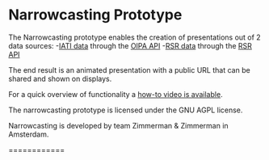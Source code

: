 Narrowcasting Prototype
============

The Narrowcasting prototype enables the creation of presentations out of 2 data sources:
-[IATI data](https://www.iatistandard.org) through the [OIPA API](http://www.oipa.nl)
-[RSR data](http://rsr.akvo.org) through the [RSR API](https://github.com/akvo/akvo-rsr/wiki)

The end result is an animated presentation with a public URL that can be shared and shown on displays.

For a quick overview of functionality a [how-to video is available](https://github.com/zimmerman-zimmerman/Narrowcasting-application/blob/master/narrowcasting_server/static/videos/NCP_tutorial.mp4).

The narrowcasting prototype is licensed under the GNU AGPL license.

Narrowcasting is developed by team Zimmerman & Zimmerman in Amsterdam.

============
